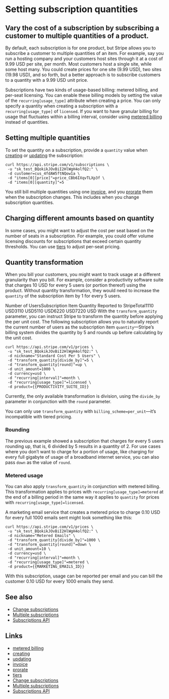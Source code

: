 # Setting subscription quantities

## Vary the cost of a subscription by subscribing a customer to multiple quantities of a product.

By default, each subscription is for one product, but Stripe allows you to
subscribe a customer to multiple quantities of an item. For example, say you run
a hosting company and your customers host sites through it at a cost of 9.99 USD
per site, per month. Most customers host a single site, while some host many.
You could create prices for one site (9.99 USD), two sites (19.98 USD), and so
forth, but a better approach is to subscribe customers to a quantity with a 9.99
USD unit price.

Subscriptions have two kinds of usage-based billing: metered billing, and
per-seat licensing. You can enable these billing models by setting the value of
the `recurring[usage_type]` attribute when creating a price. You can only
specify a quantity when creating a subscription with a `recurring[usage_type]`
of `licensed`. If you want to have granular billing for usage that fluctuates
within a billing interval, consider using [metered
billing](https://docs.stripe.com/products-prices/pricing-models#usage-based-pricing)
instead of quantities.

## Setting multiple quantities

To set the quantity on a subscription, provide a `quantity` value when
[creating](https://docs.stripe.com/api#create_subscription) or
[updating](https://docs.stripe.com/api#update_subscription) the subscription:

```
curl https://api.stripe.com/v1/subscriptions \
 -u "sk_test_BQokikJOvBiI2HlWgH4olfQ2:" \
 -d customer=cus_4fdAW5ftNQow1a \
 -d "items[0][price]"=price_CBb6IXqvTLXp3f \
 -d "items[0][quantity]"=5
```

You still bill multiple quantities using one
[invoice](https://docs.stripe.com/api/invoices), and you
[prorate](https://docs.stripe.com/billing/subscriptions/prorations) them when
the subscription changes. This includes when you change subscription quantities.

## Charging different amounts based on quantity

In some cases, you might want to adjust the cost per seat based on the number of
seats in a subscription. For example, you could offer volume licensing discounts
for subscriptions that exceed certain quantity thresholds. You can use
[tiers](https://docs.stripe.com/products-prices/pricing-models#tiered-pricing)
to adjust per-seat pricing.

## Quantity transformation

When you bill your customers, you might want to track usage at a different
granularity than you bill. For example, consider a productivity software suite
that charges 10 USD for every 5 users (or portion thereof) using the product.
Without quantity transformation, they would need to increase the `quantity` of
the subscription item by 1 for every 5 users.

Number of UsersSubscription Item Quantity Reported to StripeTotal1110 USD3110
USD5110 USD6220 USD7220 USD
With the `transform_quantity` parameter, you can instruct Stripe to transform
the quantity before applying the per unit cost. The following subscription
allows you to naturally report the current number of users as the subscription
item `quantity`—Stripe’s billing system divides the quantity by 5 and rounds up
before calculating by the unit cost.

```
curl https://api.stripe.com/v1/prices \
 -u "sk_test_BQokikJOvBiI2HlWgH4olfQ2:" \
 -d nickname="Standard Cost Per 5 Users" \
 -d "transform_quantity[divide_by]"=5 \
 -d "transform_quantity[round]"=up \
 -d unit_amount=1000 \
 -d currency=usd \
 -d "recurring[interval]"=month \
 -d "recurring[usage_type]"=licensed \
 -d product={{PRODUCTIVITY_SUITE_ID}}
```

Currently, the only available transformation is division, using the `divide_by`
parameter in conjunction with the `round` parameter.

You can only use `transform_quantity` with `billing_scheme=per_unit`—it’s
incompatible with tiered pricing.

### Rounding

The previous example showed a subscription that charges for every 5 users
rounding up, that is, 6 divided by 5 results in a quantity of 2. For use cases
where you don’t want to charge for a portion of usage, like charging for every
full gigabyte of usage of a broadband internet service, you can also pass `down`
as the value of `round`.

### Metered usage

You can also apply `transform_quantity` in conjunction with metered billing.
This transformation applies to prices with `recurring[usage_type]=metered` at
the end of a billing period in the same way it applies to `quantity` for prices
with `recurring[usage_type]=licensed`.

A marketing email service that creates a metered price to charge 0.10 USD for
every full 1000 emails sent might look something like this:

```
curl https://api.stripe.com/v1/prices \
 -u "sk_test_BQokikJOvBiI2HlWgH4olfQ2:" \
 -d nickname="Metered Emails" \
 -d "transform_quantity[divide_by]"=1000 \
 -d "transform_quantity[round]"=down \
 -d unit_amount=10 \
 -d currency=usd \
 -d "recurring[interval]"=month \
 -d "recurring[usage_type]"=metered \
 -d product={{MARKETING_EMAILS_ID}}
```

With this subscription, usage can be reported per email and you can bill the
customer 0.10 USD for every 1000 emails they send.

## See also

- [Change subscriptions](https://docs.stripe.com/billing/subscriptions/change)
- [Multiple
subscriptions](https://docs.stripe.com/billing/subscriptions/multiple-products)
- [Subscriptions API](https://docs.stripe.com/api#subscriptions)

## Links

- [metered
billing](https://docs.stripe.com/products-prices/pricing-models#usage-based-pricing)
- [creating](https://docs.stripe.com/api#create_subscription)
- [updating](https://docs.stripe.com/api#update_subscription)
- [invoice](https://docs.stripe.com/api/invoices)
- [prorate](https://docs.stripe.com/billing/subscriptions/prorations)
- [tiers](https://docs.stripe.com/products-prices/pricing-models#tiered-pricing)
- [Change subscriptions](https://docs.stripe.com/billing/subscriptions/change)
- [Multiple
subscriptions](https://docs.stripe.com/billing/subscriptions/multiple-products)
- [Subscriptions API](https://docs.stripe.com/api#subscriptions)